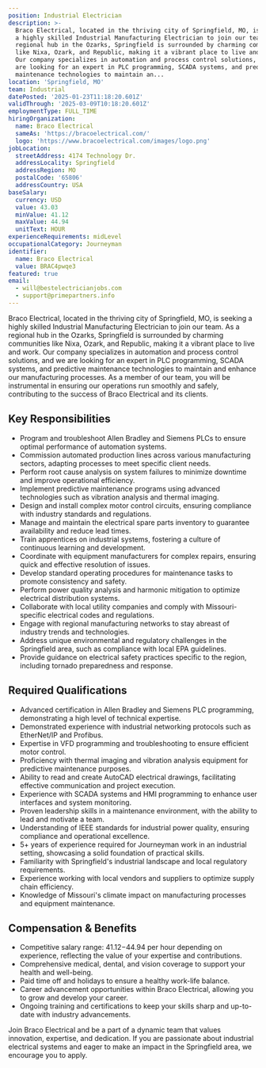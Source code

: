 ```yaml
---
position: Industrial Electrician
description: >-
  Braco Electrical, located in the thriving city of Springfield, MO, is seeking
  a highly skilled Industrial Manufacturing Electrician to join our team. As a
  regional hub in the Ozarks, Springfield is surrounded by charming communities
  like Nixa, Ozark, and Republic, making it a vibrant place to live and work.
  Our company specializes in automation and process control solutions, and we
  are looking for an expert in PLC programming, SCADA systems, and predictive
  maintenance technologies to maintain an...
location: 'Springfield, MO'
team: Industrial
datePosted: '2025-01-23T11:18:20.601Z'
validThrough: '2025-03-09T10:18:20.601Z'
employmentType: FULL_TIME
hiringOrganization:
  name: Braco Electrical
  sameAs: 'https://bracoelectrical.com/'
  logo: 'https://www.bracoelectrical.com/images/logo.png'
jobLocation:
  streetAddress: 4174 Technology Dr.
  addressLocality: Springfield
  addressRegion: MO
  postalCode: '65806'
  addressCountry: USA
baseSalary:
  currency: USD
  value: 43.03
  minValue: 41.12
  maxValue: 44.94
  unitText: HOUR
experienceRequirements: midLevel
occupationalCategory: Journeyman
identifier:
  name: Braco Electrical
  value: BRAC4pwqe3
featured: true
email:
  - will@bestelectricianjobs.com
  - support@primepartners.info
---
```




Braco Electrical, located in the thriving city of Springfield, MO, is seeking a highly skilled Industrial Manufacturing Electrician to join our team. As a regional hub in the Ozarks, Springfield is surrounded by charming communities like Nixa, Ozark, and Republic, making it a vibrant place to live and work. Our company specializes in automation and process control solutions, and we are looking for an expert in PLC programming, SCADA systems, and predictive maintenance technologies to maintain and enhance our manufacturing processes. As a member of our team, you will be instrumental in ensuring our operations run smoothly and safely, contributing to the success of Braco Electrical and its clients.

## Key Responsibilities

- Program and troubleshoot Allen Bradley and Siemens PLCs to ensure optimal performance of automation systems.
- Commission automated production lines across various manufacturing sectors, adapting processes to meet specific client needs.
- Perform root cause analysis on system failures to minimize downtime and improve operational efficiency.
- Implement predictive maintenance programs using advanced technologies such as vibration analysis and thermal imaging.
- Design and install complex motor control circuits, ensuring compliance with industry standards and regulations.
- Manage and maintain the electrical spare parts inventory to guarantee availability and reduce lead times.
- Train apprentices on industrial systems, fostering a culture of continuous learning and development.
- Coordinate with equipment manufacturers for complex repairs, ensuring quick and effective resolution of issues.
- Develop standard operating procedures for maintenance tasks to promote consistency and safety.
- Perform power quality analysis and harmonic mitigation to optimize electrical distribution systems.
- Collaborate with local utility companies and comply with Missouri-specific electrical codes and regulations.
- Engage with regional manufacturing networks to stay abreast of industry trends and technologies.
- Address unique environmental and regulatory challenges in the Springfield area, such as compliance with local EPA guidelines.
- Provide guidance on electrical safety practices specific to the region, including tornado preparedness and response.

## Required Qualifications

- Advanced certification in Allen Bradley and Siemens PLC programming, demonstrating a high level of technical expertise.
- Demonstrated experience with industrial networking protocols such as EtherNet/IP and Profibus.
- Expertise in VFD programming and troubleshooting to ensure efficient motor control.
- Proficiency with thermal imaging and vibration analysis equipment for predictive maintenance purposes.
- Ability to read and create AutoCAD electrical drawings, facilitating effective communication and project execution.
- Experience with SCADA systems and HMI programming to enhance user interfaces and system monitoring.
- Proven leadership skills in a maintenance environment, with the ability to lead and motivate a team.
- Understanding of IEEE standards for industrial power quality, ensuring compliance and operational excellence.
- 5+ years of experience required for Journeyman work in an industrial setting, showcasing a solid foundation of practical skills.
- Familiarity with Springfield's industrial landscape and local regulatory requirements.
- Experience working with local vendors and suppliers to optimize supply chain efficiency.
- Knowledge of Missouri's climate impact on manufacturing processes and equipment maintenance.

## Compensation & Benefits

- Competitive salary range: $41.12-$44.94 per hour depending on experience, reflecting the value of your expertise and contributions.
- Comprehensive medical, dental, and vision coverage to support your health and well-being.
- Paid time off and holidays to ensure a healthy work-life balance.
- Career advancement opportunities within Braco Electrical, allowing you to grow and develop your career.
- Ongoing training and certifications to keep your skills sharp and up-to-date with industry advancements.

Join Braco Electrical and be a part of a dynamic team that values innovation, expertise, and dedication. If you are passionate about industrial electrical systems and eager to make an impact in the Springfield area, we encourage you to apply.
